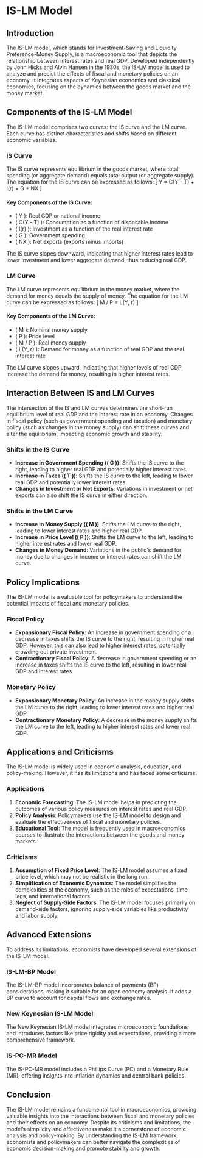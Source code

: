 # IS-LM Model

## Introduction

The IS-LM model, which stands for Investment-Saving and Liquidity Preference-Money Supply, is a macroeconomic tool that depicts the relationship between interest rates and real GDP. Developed independently by John Hicks and Alvin Hansen in the 1930s, the IS-LM model is used to analyze and predict the effects of fiscal and monetary policies on an economy. It integrates aspects of Keynesian economics and classical economics, focusing on the dynamics between the goods market and the money market.

## Components of the IS-LM Model

The IS-LM model comprises two curves: the IS curve and the LM curve. Each curve has distinct characteristics and shifts based on different economic variables.

### IS Curve

The IS curve represents equilibrium in the goods market, where total spending (or aggregate demand) equals total output (or aggregate supply). The equation for the IS curve can be expressed as follows:
\[ Y = C(Y - T) + I(r) + G + NX \]

#### Key Components of the IS Curve:
- \( Y \): Real GDP or national income
- \( C(Y - T) \): Consumption as a function of disposable income
- \( I(r) \): Investment as a function of the real interest rate
- \( G \): Government spending
- \( NX \): Net exports (exports minus imports)

The IS curve slopes downward, indicating that higher interest rates lead to lower investment and lower aggregate demand, thus reducing real GDP.

### LM Curve

The LM curve represents equilibrium in the money market, where the demand for money equals the supply of money. The equation for the LM curve can be expressed as follows:
\[ M / P = L(Y, r) \]

#### Key Components of the LM Curve:
- \( M \): Nominal money supply
- \( P \): Price level
- \( M / P \): Real money supply
- \( L(Y, r) \): Demand for money as a function of real GDP and the real interest rate

The LM curve slopes upward, indicating that higher levels of real GDP increase the demand for money, resulting in higher interest rates.

## Interaction Between IS and LM Curves

The intersection of the IS and LM curves determines the short-run equilibrium level of real GDP and the interest rate in an economy. Changes in fiscal policy (such as government spending and taxation) and monetary policy (such as changes in the money supply) can shift these curves and alter the equilibrium, impacting economic growth and stability.

### Shifts in the IS Curve

- **Increase in Government Spending (\( G \))**: Shifts the IS curve to the right, leading to higher real GDP and potentially higher interest rates.
- **Increase in Taxes (\( T \))**: Shifts the IS curve to the left, leading to lower real GDP and potentially lower interest rates.
- **Changes in Investment or Net Exports**: Variations in investment or net exports can also shift the IS curve in either direction.

### Shifts in the LM Curve

- **Increase in Money Supply (\( M \))**: Shifts the LM curve to the right, leading to lower interest rates and higher real GDP.
- **Increase in Price Level (\( P \))**: Shifts the LM curve to the left, leading to higher interest rates and lower real GDP.
- **Changes in Money Demand**: Variations in the public's demand for money due to changes in income or interest rates can shift the LM curve.

## Policy Implications

The IS-LM model is a valuable tool for policymakers to understand the potential impacts of fiscal and monetary policies.

### Fiscal Policy

- **Expansionary Fiscal Policy**: An increase in government spending or a decrease in taxes shifts the IS curve to the right, resulting in higher real GDP. However, this can also lead to higher interest rates, potentially crowding out private investment.
- **Contractionary Fiscal Policy**: A decrease in government spending or an increase in taxes shifts the IS curve to the left, resulting in lower real GDP and interest rates.

### Monetary Policy

- **Expansionary Monetary Policy**: An increase in the money supply shifts the LM curve to the right, leading to lower interest rates and higher real GDP.
- **Contractionary Monetary Policy**: A decrease in the money supply shifts the LM curve to the left, leading to higher interest rates and lower real GDP.

## Applications and Criticisms

The IS-LM model is widely used in economic analysis, education, and policy-making. However, it has its limitations and has faced some criticisms.

### Applications

1. **Economic Forecasting**: The IS-LM model helps in predicting the outcomes of various policy measures on interest rates and real GDP.
2. **Policy Analysis**: Policymakers use the IS-LM model to design and evaluate the effectiveness of fiscal and monetary policies.
3. **Educational Tool**: The model is frequently used in macroeconomics courses to illustrate the interactions between the goods and money markets.

### Criticisms

1. **Assumption of Fixed Price Level**: The IS-LM model assumes a fixed price level, which may not be realistic in the long run.
2. **Simplification of Economic Dynamics**: The model simplifies the complexities of the economy, such as the roles of expectations, time lags, and international factors.
3. **Neglect of Supply-Side Factors**: The IS-LM model focuses primarily on demand-side factors, ignoring supply-side variables like productivity and labor supply.

## Advanced Extensions

To address its limitations, economists have developed several extensions of the IS-LM model. 

### IS-LM-BP Model

The IS-LM-BP model incorporates balance of payments (BP) considerations, making it suitable for an open economy analysis. It adds a BP curve to account for capital flows and exchange rates.

### New Keynesian IS-LM Model

The New Keynesian IS-LM model integrates microeconomic foundations and introduces factors like price rigidity and expectations, providing a more comprehensive framework.

### IS-PC-MR Model

The IS-PC-MR model includes a Phillips Curve (PC) and a Monetary Rule (MR), offering insights into inflation dynamics and central bank policies.

## Conclusion

The IS-LM model remains a fundamental tool in macroeconomics, providing valuable insights into the interactions between fiscal and monetary policies and their effects on an economy. Despite its criticisms and limitations, the model’s simplicity and effectiveness make it a cornerstone of economic analysis and policy-making. By understanding the IS-LM framework, economists and policymakers can better navigate the complexities of economic decision-making and promote stability and growth.